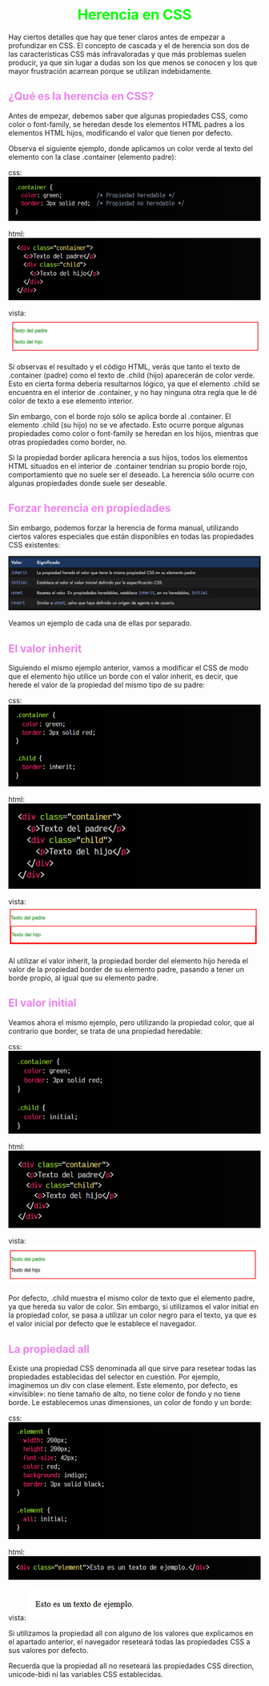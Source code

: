 # <span style="color:lime"><center>Herencia en CSS</center></span>

Hay ciertos detalles que hay que tener claros antes de empezar a profundizar en CSS. El concepto de cascada y el de herencia son dos de las características CSS más infravaloradas y que más problemas suelen producir, ya que sin lugar a dudas son los que menos se conocen y los que mayor frustración acarrean porque se utilizan indebidamente.

## <span style="color:violet">¿Qué es la herencia en CSS?</span>
Antes de empezar, debemos saber que algunas propiedades CSS, como color o font-family, se heredan desde los elementos HTML padres a los elementos HTML hijos, modificando el valor que tienen por defecto.

Observa el siguiente ejemplo, donde aplicamos un color verde al texto del elemento con la clase .container (elemento padre):

css:
![alt text](./imagenes-herencia-css/image.png)

html:
![alt text](./imagenes-herencia-css/image-1.png)

vista:
![alt text](./imagenes-herencia-css/image-2.png)

Si observas el resultado y el código HTML, verás que tanto el texto de .container (padre) como el texto de .child (hijo) aparecerán de color verde. Esto en cierta forma debería resultarnos lógico, ya que el elemento .child se encuentra en el interior de .container, y no hay ninguna otra regla que le dé color de texto a ese elemento interior.

Sin embargo, con el borde rojo sólo se aplica borde al .container. El elemento .child (su hijo) no se ve afectado. Esto ocurre porque algunas propiedades como color o font-family se heredan en los hijos, mientras que otras propiedades como border, no.

Si la propiedad border aplicara herencia a sus hijos, todos los elementos HTML situados en el interior de .container tendrían su propio borde rojo, comportamiento que no suele ser el deseado. La herencia sólo ocurre con algunas propiedades donde suele ser deseable.

## <span style="color:violet">Forzar herencia en propiedades</span>
Sin embargo, podemos forzar la herencia de forma manual, utilizando ciertos valores especiales que están disponibles en todas las propiedades CSS existentes:

![alt text](./imagenes-herencia-css/image-3.png)

Veamos un ejemplo de cada una de ellas por separado.

## <span style="color:violet">El valor inherit</span>
Siguiendo el mismo ejemplo anterior, vamos a modificar el CSS de modo que el elemento hijo utilice un borde con el valor inherit, es decir, que herede el valor de la propiedad del mismo tipo de su padre:

css:
![alt text](./imagenes-herencia-css/image-4.png)

html:
![alt text](./imagenes-herencia-css/image-5.png)

vista:
![alt text](./imagenes-herencia-css/image-6.png)

Al utilizar el valor inherit, la propiedad border del elemento hijo hereda el valor de la propiedad border de su elemento padre, pasando a tener un borde propio, al igual que su elemento padre.

## <span style="color:violet">El valor initial</span>
Veamos ahora el mismo ejemplo, pero utilizando la propiedad color, que al contrario que border, se trata de una propiedad heredable:

css:
![alt text](./imagenes-herencia-css/image-7.png)

html:
![alt text](./imagenes-herencia-css/image-8.png)

vista:
![alt text](./imagenes-herencia-css/image-9.png)

Por defecto, .child muestra el mismo color de texto que el elemento padre, ya que hereda su valor de color. Sin embargo, si utilizamos el valor initial en la propiedad color, se pasa a utilizar un color negro para el texto, ya que es el valor inicial por defecto que le establece el navegador.

## <span style="color:violet">La propiedad all</span>
Existe una propiedad CSS denominada all que sirve para resetear todas las propiedades establecidas del selector en cuestión. Por ejemplo, imaginemos un div con clase element. Este elemento, por defecto, es «invisible»: no tiene tamaño de alto, no tiene color de fondo y no tiene borde. Le establecemos unas dimensiones, un color de fondo y un borde:

css:
![alt text](./imagenes-herencia-css/image-10.png)

html:
![alt text](./imagenes-herencia-css/image-11.png)

vista:
![alt text](./imagenes-herencia-css/image-12.png)

Si utilizamos la propiedad all con alguno de los valores que explicamos en el apartado anterior, el navegador reseteará todas las propiedades CSS a sus valores por defecto.

Recuerda que la propiedad all no reseteará las propiedades CSS direction, unicode-bidi ni las variables CSS establecidas.